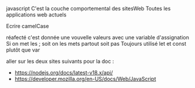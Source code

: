 javascript 
C'est la couche comportemental des sitesWeb
Toutes les applications web actuels

Ecrire camelCase

réafecté c'est donnée une vouvelle valeurs avec une variable d'assignation
Si on met les ; soit on les mets partout soit pas
Toujours utilisé let et const plutôt que var

aller sur les deux sites suivants pour la doc :
- https://nodejs.org/docs/latest-v18.x/api/
- https://developer.mozilla.org/en-US/docs/Web/JavaScript